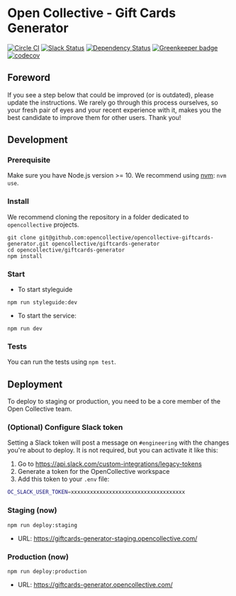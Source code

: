 # Open Collective - Gift Cards Generator

[![Circle CI](https://circleci.com/gh/opencollective/opencollective-giftcards-generator/tree/master.svg?style=shield)](https://circleci.com/gh/opencollective/opencollective-giftcards-generator/tree/master)
[![Slack Status](https://slack.opencollective.org/badge.svg)](https://slack.opencollective.org)
[![Dependency Status](https://david-dm.org/opencollective/opencollective-giftcards-generator/status.svg)](https://david-dm.org/opencollective/opencollective-giftcards-generator)
[![Greenkeeper badge](https://badges.greenkeeper.io/opencollective/opencollective-giftcards-generator.svg)](https://greenkeeper.io/)
[![codecov](https://codecov.io/gh/opencollective/opencollective-giftcards-generator/branch/master/graph/badge.svg)](https://codecov.io/gh/opencollective/opencollective-giftcards-generator)

## Foreword

If you see a step below that could be improved (or is outdated), please update the instructions. We rarely go through this process ourselves, so your fresh pair of eyes and your recent experience with it, makes you the best candidate to improve them for other users. Thank you!

## Development

### Prerequisite

Make sure you have Node.js version >= 10.
We recommend using [nvm](https://github.com/creationix/nvm): `nvm use`.

### Install

We recommend cloning the repository in a folder dedicated to `opencollective` projects.

```
git clone git@github.com:opencollective/opencollective-giftcards-generator.git opencollective/giftcards-generator
cd opencollective/giftcards-generator
npm install
```

### Start

- To start styleguide

```
npm run styleguide:dev
```

- To start the service:

```
npm run dev
```

### Tests

You can run the tests using `npm test`.

## Deployment

To deploy to staging or production, you need to be a core member of the Open Collective team.

### (Optional) Configure Slack token

Setting a Slack token will post a message on `#engineering` with the changes you're
about to deploy. It is not required, but you can activate it like this:

1. Go to https://api.slack.com/custom-integrations/legacy-tokens
2. Generate a token for the OpenCollective workspace
3. Add this token to your `.env` file:

```bash
OC_SLACK_USER_TOKEN=xxxxxxxxxxxxxxxxxxxxxxxxxxxxxxxxxxxx
```

### Staging (now)

```
npm run deploy:staging
```

- URL: https://giftcards-generator-staging.opencollective.com/

### Production (now)

```
npm run deploy:production
```

- URL: https://giftcards-generator.opencollective.com/
